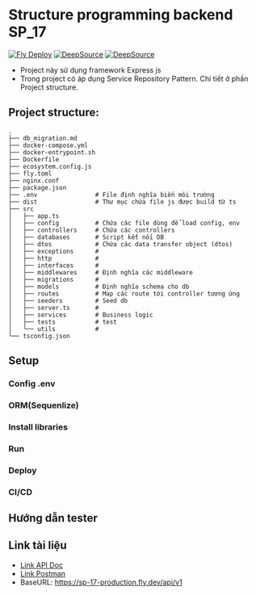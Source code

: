 # Structure programming backend SP_17

[![Fly Deploy](https://github.com/hahunavth/sp-be/actions/workflows/fly.yml/badge.svg)](https://github.com/hahunavth/sp-be/actions/workflows/fly.yml)
[![DeepSource](https://deepsource.io/gh/hahunavth/sp-be.svg/?label=active+issues&show_trend=true&token=97t8NqhWzrn9KdmWLvxuowG0)](https://deepsource.io/gh/hahunavth/sp-be/?ref=repository-badge)
[![DeepSource](https://deepsource.io/gh/hahunavth/sp-be.svg/?label=resolved+issues&show_trend=true&token=97t8NqhWzrn9KdmWLvxuowG0)](https://deepsource.io/gh/hahunavth/sp-be/?ref=repository-badge)

- Project này sử dụng framework Express js
- Trong project có áp dụng Service Repository Pattern. Chi tiết ở phần Project structure.

## Project structure:

```shell
.
├── db_migration.md
├── docker-compose.yml
├── docker-entrypoint.sh
├── Dockerfile
├── ecosystem.config.js
├── fly.toml
├── nginx.conf
├── package.json
├── .env                # File định nghĩa biến môi trường
├── dist                # Thư mục chứa file js được build từ ts
├── src
│   ├── app.ts
│   ├── config          # Chứa các file dùng để load config, env
│   ├── controllers     # Chứa các controllers
│   ├── databases       # Script kết nối DB
│   ├── dtos            # Chứa các data transfer object (dtos)
│   ├── exceptions      #
│   ├── http            #
│   ├── interfaces      #
│   ├── middlewares     # Định nghĩa các middleware
│   ├── migrations      #
│   ├── models          # Định nghĩa schema cho db
│   ├── routes          # Map các route tới controller tương ứng
│   ├── seeders         # Seed db
│   ├── server.ts       #
│   ├── services        # Business logic
│   ├── tests           # test
│   └── utils           #
└── tsconfig.json
```

## Setup

### Config .env

### ORM(Sequenlize)

### Install libraries

### Run

### Deploy

### CI/CD

## Hướng dẫn tester

## Link tài liệu

<ul>
  <li><a href="https://husteduvn.sharepoint.com/:x:/s/IT44922022I-CGiang/EY666IL81J1HtFxlS2VlZRUB4jN1OfpGH_LN2Tg2Gj_5pQ?e=vp5ZuN">Link API Doc</a></li>
  <li><a href="https://www.postman.com/lunar-star-420883/workspace/sp-17/overview">Link Postman</a></li>
  <li>BaseURL: <a href="https://sp-17-production.fly.dev/api/v1">https://sp-17-production.fly.dev/api/v1</a></li>
</ul>
